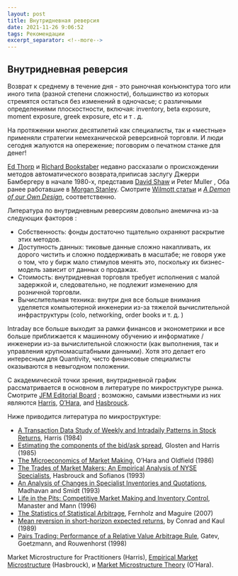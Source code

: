 ```yaml
---
layout: post
title: Внутридневная реверсия
date: 2021-11-26 9:06:52
tags: Рекомендации
excerpt_separator: <!--more-->
---
```


## Внутридневная реверсия

Возврат к среднему в течение дня - это рыночная конъюнктура того или иного типа (разной степени сложности),
большинство из которых стремятся остаться без изменений в одночасье; с различными определениями плоскостности, 
включая: inventory, beta exposure, moment exposure, greek exposure, etc и т . д. 

На протяжении многих десятилетий как специалисты, так и «местные» применяли стратегии немеханической реверсивной торговли.
И люди сегодня жалуются на опережение; поговорим о печатном станке для денег!

<a href="http://edwardothorp.com">Ed Thorp</a> и <a href="http://rick.bookstaber.com/">Richard Bookstaber</a> недавно рассказали о происхождении методов
автоматического возврата,приписав заслугу Джерри Бамбергеру в начале 1980-х, представив <a href="http://www.deshaw.com/Founder.html">David Shaw</a> и Peter Muller ,
Оба ранее работавшие в <a href="http://www.morganstanley.com/">Morgan Stanley</a>. Смотрите <a href="http://edwardothorp.com/id9.html">Wilmott статьи</a>
и <cite><a href="http://en.wikipedia.org/wiki/A_Demon_Of_Our_Own_Design">A Demon of our Own Design</a></cite>, соответственно.</p>


Литература по внутридневным реверсиям довольно анемична из-за следующих факторов :
<ul>
<li> Собственность: фонды достаточно тщательно охраняют раскрытие этих методов.
<li> Доступность данных: тиковые данные сложно накапливать, их дорого чистить и сложно поддерживать в масштабе; не говоря уже о том, что у бирж мало стимулов менять это,
поскольку их бизнес-модель зависит от данных о продажах.
<li> Стоимость: внутридневная торговля требует исполнения с малой задержкой и, следовательно, не подлежит изменению для розничной торговли.
<li> Вычислительная техника: внутри дня все больше внимания уделяется компьютерной инженерии из-за тяжелой вычислительной инфраструктуры
(colo, networking, order books и т. д. )
</ul>
Intraday все больше выходит за рамки финансов и эконометрики и все больше приближается к машинному обучению и информатике / инженерии
из-за вычислительной сложности (как выполнения, так и управления крупномасштабными данными).
Хотя это делает его интересным для Quantivity, чисто финансовые специалисты оказываются в невыгодном положении.

<p>С академической точки зрения, внутридневной график рассматривается в основном в литературе по микроструктуре рынка. Смотрите <a href="http://www.elsevier.com/wps/find/journaleditorialboard.cws_home/600652/editorialboard">JFM Editorial Board</a> ;
 возможно, самыми известными из них являются <a href="http://www-bcf.usc.edu/~lharris/">Harris</a>, <a href="http://www.johnson.cornell.edu/Faculty-And-Research/Profile.aspx?id=mo19">O&#8217;Hara</a>,
and <a href="http://pages.stern.nyu.edu/~jhasbrou/">Hasbrouck</a>. 
  
  Ниже приводится литература по микроструктуре:

<ul>
<li><a href="http://ideas.repec.org/a/eee/jfinec/v16y1986i1p99-117.html">A Transaction Data Study of Weekly and Intradaily Patterns in Stock Returns</a>, Harris (1984)</li>
<li><a href="http://ideas.repec.org/a/eee/jfinec/v21y1988i1p123-142.html">Estimating the components of the bid/ask spread</a>, Glosten and Harris (1985)</li>
<li><a href="http://www.jstor.org/pss/2330686">The Microeconomics of Market Making</a>, O&#8217;Hara and Oldfield (1986)</li>
<li><a href="http://www.jstor.org/pss/2329060">The Trades of Market Makers: An Empirical Analysis of NYSE Specialists</a>, Hasbrouck and Sofianos (1993) </li>
<li><a href="http://www.jstor.org/pss/2329061">An Analysis of Changes in Specialist Inventories and Quotations</a>, Madhavan and Smidt (1993)</li>
<li><a href="http://papers.ssrn.com/sol3/papers.cfm?abstract_id=7464">Life in the Pits: Competitive Market Making and Inventory Control</a>, Manaster and Mann (1996)</li>
<li><a href="">The Statistics of Statistical Arbitrage</a>, Fernholz and Maguire (2007)</li>
<li><a href="http://www.jstor.org/pss/2962048">Mean reversion in short-horizon expected returns</a>, by Conrad and Kaul (1989)</li>
<li><a href="http://papers.ssrn.com/sol3/papers.cfm?abstract_id=141615">Pairs Trading: Performance of a Relative Value Arbitrage Rule</a>, Gatev, Goetzmann, and Rouwenhorst (1998)</li>
</ul>

  Market Microstructure for Practitioners</a> (Harris), <a href="http://books.google.com/books?id=aaReNv846eMC">Empirical Market Microstructure</a> (Hasbrouck),
  и <a href="http://books.google.com/books?id=udXjR2Dg7bwC">Market Microstructure Theory</a> (O’Hara).</p>
